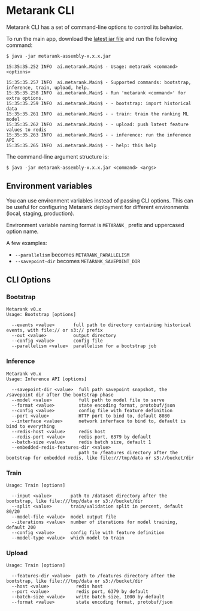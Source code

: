 # Metarank CLI

Metarank CLI has a set of command-line options to control its behavior. 

To run the main app, download the [latest jar file](https://github.com/metarank/metarank/releases) and run the following command:

```shell
$ java -jar metarank-assembly-x.x.x.jar

15:35:35.252 INFO  ai.metarank.Main$ - Usage: metarank <command> <options>

15:35:35.257 INFO  ai.metarank.Main$ - Supported commands: bootstrap, inference, train, upload, help.
15:35:35.258 INFO  ai.metarank.Main$ - Run 'metarank <command>' for extra options. 
15:35:35.259 INFO  ai.metarank.Main$ - - bootstrap: import historical data
15:35:35.261 INFO  ai.metarank.Main$ - - train: train the ranking ML model
15:35:35.262 INFO  ai.metarank.Main$ - - upload: push latest feature values to redis
15:35:35.263 INFO  ai.metarank.Main$ - - inference: run the inference API
15:35:35.265 INFO  ai.metarank.Main$ - - help: this help

```

The command-line argument structure is:
```shell
$ java -jar metarank-assembly-x.x.x.jar <command> <args>
```

## Environment variables

You can use environment variables instead of passing CLI options. This can be useful for configuring Metarank deployment for different environments (local, staging, production).

Environment variable naming format is `METARANK_` prefix and uppercased option name. 

A few examples:
* `--parallelism` becomes `METARANK_PARALLELISM`
* `--savepoint-dir` becomes `METARANK_SAVEPOINT_DIR`

## CLI Options

### Bootstrap

```shell
Metarank v0.x
Usage: Bootstrap [options]

  --events <value>       full path to directory containing historical events, with file:// or s3:// prefix
  --out <value>          output directory
  --config <value>       config file
  --parallelism <value>  parallelism for a bootstrap job
```

### Inference

```shell
Metarank v0.x
Usage: Inference API [options]

  --savepoint-dir <value>  full path savepoint snapshot, the /savepoint dir after the bootstrap phase
  --model <value>          full path to model file to serve
  --format <value>         state encoding format, protobuf/json
  --config <value>         config file with feature definition
  --port <value>           HTTP port to bind to, default 8080
  --interface <value>      network inferface to bind to, default is bind to everything
  --redis-host <value>     redis host
  --redis-port <value>     redis port, 6379 by default
  --batch-size <value>     redis batch size, default 1
  --embedded-redis-features-dir <value>
                           path to /features directory after the bootstrap for embedded redis, like file:///tmp/data or s3://bucket/dir
```

### Train

```shell
Usage: Train [options]

  --input <value>       path to /dataset directory after the bootstrap, like file:///tmp/data or s3://bucket/dir
  --split <value>       train/validation split in percent, default 80/20
  --model-file <value>  model output file
  --iterations <value>  number of iterations for model training, default 200
  --config <value>      config file with feature definition
  --model-type <value>  which model to train

```

### Upload

```shell
Usage: Train [options]

  --features-dir <value>  path to /features directory after the bootstrap, like file:///tmp/data or s3://bucket/dir
  --host <value>          redis host
  --port <value>          redis port, 6379 by default
  --batch-size <value>    write batch size, 1000 by default
  --format <value>        state encoding format, protobuf/json
```